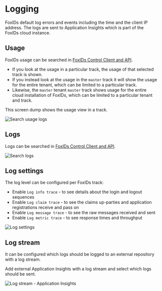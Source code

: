 # Logging

FoxIDs default log errors and events including the time and the client IP address. The logs are sent to Application Insights which is part of the FoxIDs cloud instance.

## Usage

FoxIDs usage can be searched in [FoxIDs Control Client and API](control.md).  

- If you look at the usage in a particular track, the usage of that selected track is shown.  
- If you instead look at the usage in the `master` track it will show the usage for the entire tenant, which can be limited to a particular track. 
- Likewise, the `master` tenant `master` track shows usage for the entire cloud installation of FoxIDs, which can be limited to a particular tenant and track.

This screen dump shows the usage view in a track.

![Search usage logs](images/search-usage-logs.png)


## Logs

Logs can be searched in [FoxIDs Control Client and API](control.md).

![Search logs](images/search-logs.png)

## Log settings

The log level can be configured per FoxIDs track:

 - Enable `Log info trace` - to see details about the login and logout sequences
 - Enable `Log claim trace` - to see the claims up-parties and application registrations receive and pass on
 - Enable `Log message trace` - to see the raw messages received and sent
 - Enable `Log metric trace` - to see response times and throughput

![Log settings](images/configure-log.png)

## Log stream

It can be configured which logs should be logged to an external repository with a log stream.

Add external Application Insights with a log stream and select which logs should be sent.

![Log stream - Application Insights](images/configure-log-stream-appinsight.png)


